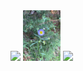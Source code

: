 <img src="IMG_7807.jpeg" width="12%">
<img src="IMG_6857.jpeg" width="12%">
<img src="IMG_7041.JPEG" width="12%">
